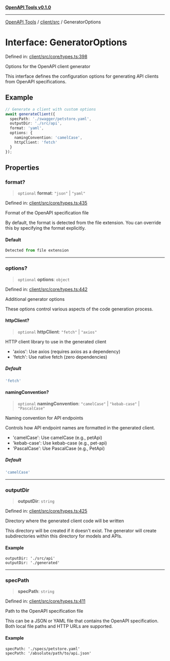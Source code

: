 [**OpenAPI Tools v0.1.0**](../../../README.md)

***

[OpenAPI Tools](../../../modules.md) / [client/src](../README.md) / GeneratorOptions

# Interface: GeneratorOptions

Defined in: [client/src/core/types.ts:398](https://github.com/Arthurmtro/openapi-tools/blob/0ec5b52fff16ef5ddecd361e9df5c625e089b42f/packages/client/src/core/types.ts#L398)

Options for the OpenAPI client generator

This interface defines the configuration options for generating
API clients from OpenAPI specifications.

## Example

```typescript
// Generate a client with custom options
await generateClient({
  specPath: './swagger/petstore.yaml',
  outputDir: './src/api',
  format: 'yaml',
  options: {
    namingConvention: 'camelCase',
    httpClient: 'fetch'
  }
});
```

## Properties

### format?

> `optional` **format**: `"json"` \| `"yaml"`

Defined in: [client/src/core/types.ts:435](https://github.com/Arthurmtro/openapi-tools/blob/0ec5b52fff16ef5ddecd361e9df5c625e089b42f/packages/client/src/core/types.ts#L435)

Format of the OpenAPI specification file

By default, the format is detected from the file extension. You can
override this by specifying the format explicitly.

#### Default

```ts
Detected from file extension
```

***

### options?

> `optional` **options**: `object`

Defined in: [client/src/core/types.ts:442](https://github.com/Arthurmtro/openapi-tools/blob/0ec5b52fff16ef5ddecd361e9df5c625e089b42f/packages/client/src/core/types.ts#L442)

Additional generator options

These options control various aspects of the code generation process.

#### httpClient?

> `optional` **httpClient**: `"fetch"` \| `"axios"`

HTTP client library to use in the generated client

- 'axios': Use axios (requires axios as a dependency)
- 'fetch': Use native fetch (zero dependencies)

##### Default

```ts
'fetch'
```

#### namingConvention?

> `optional` **namingConvention**: `"camelCase"` \| `"kebab-case"` \| `"PascalCase"`

Naming convention for API endpoints

Controls how API endpoint names are formatted in the generated client.

- 'camelCase': Use camelCase (e.g., petApi)
- 'kebab-case': Use kebab-case (e.g., pet-api)
- 'PascalCase': Use PascalCase (e.g., PetApi)

##### Default

```ts
'camelCase'
```

***

### outputDir

> **outputDir**: `string`

Defined in: [client/src/core/types.ts:425](https://github.com/Arthurmtro/openapi-tools/blob/0ec5b52fff16ef5ddecd361e9df5c625e089b42f/packages/client/src/core/types.ts#L425)

Directory where the generated client code will be written

This directory will be created if it doesn't exist. The generator
will create subdirectories within this directory for models and APIs.

#### Example

```
outputDir: './src/api'
outputDir: './generated'
```

***

### specPath

> **specPath**: `string`

Defined in: [client/src/core/types.ts:411](https://github.com/Arthurmtro/openapi-tools/blob/0ec5b52fff16ef5ddecd361e9df5c625e089b42f/packages/client/src/core/types.ts#L411)

Path to the OpenAPI specification file

This can be a JSON or YAML file that contains the OpenAPI specification.
Both local file paths and HTTP URLs are supported.

#### Example

```
specPath: './specs/petstore.yaml'
specPath: '/absolute/path/to/api.json'
```
